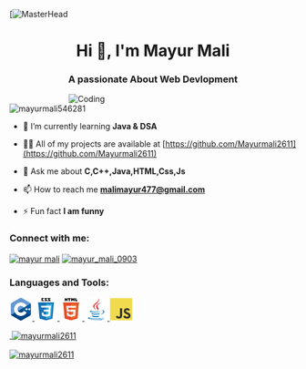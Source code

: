 [![MasterHead](https://user-images.githubusercontent.com/115386517/225841791-e6eb2fcf-6de1-45ec-a5e8-0c321f0af245.gif)
<h1 align="center">Hi 👋, I'm Mayur Mali</h1>
<h3 align="center">A passionate About Web Devlopment</h3>
<img align="right" alt="Coding" width="400"src="https://cdn.dribbble.com/users/1162077/screenshots/3848914/programmer.gif"
<p align="left"> <img src="https://komarev.com/ghpvc/?username=mayurmali546281&label=Profile%20views&color=0e75b6&style=flat" alt="mayurmali546281" /> </p>

- 🌱 I’m currently learning **Java & DSA**

- 👨‍💻 All of my projects are available at [https://github.com/Mayurmali2611](https://github.com/Mayurmali2611)

- 💬 Ask me about **C,C++,Java,HTML,Css,Js**

- 📫 How to reach me **malimayur477@gmail.com**

- ⚡ Fun fact **I am funny**

<h3 align="left">Connect with me:</h3>
<p align="left">
<a href="https://linkedin.com/in/mayur mali" target="blank"><img align="center" src="https://raw.githubusercontent.com/rahuldkjain/github-profile-readme-generator/master/src/images/icons/Social/linked-in-alt.svg" alt="mayur mali" height="30" width="40" /></a>
<a href="https://instagram.com/er_mayur_mali_0903" target="blank"><img align="center" src="https://raw.githubusercontent.com/rahuldkjain/github-profile-readme-generator/master/src/images/icons/Social/instagram.svg" alt="mayur_mali_0903" height="30" width="40" /></a>
</p>

<h3 align="left">Languages and Tools:</h3>
<p align="left"> <a href="https://www.w3schools.com/cpp/" target="_blank" rel="noreferrer"> <img src="https://raw.githubusercontent.com/devicons/devicon/master/icons/cplusplus/cplusplus-original.svg" alt="cplusplus" width="40" height="40"/> </a> <a href="https://www.w3schools.com/css/" target="_blank" rel="noreferrer"> <img src="https://raw.githubusercontent.com/devicons/devicon/master/icons/css3/css3-original-wordmark.svg" alt="css3" width="40" height="40"/> </a> <a href="https://www.w3.org/html/" target="_blank" rel="noreferrer"> <img src="https://raw.githubusercontent.com/devicons/devicon/master/icons/html5/html5-original-wordmark.svg" alt="html5" width="40" height="40"/> </a> <a href="https://www.java.com" target="_blank" rel="noreferrer"> <img src="https://raw.githubusercontent.com/devicons/devicon/master/icons/java/java-original.svg" alt="java" width="40" height="40"/> </a> <a href="https://developer.mozilla.org/en-US/docs/Web/JavaScript" target="_blank" rel="noreferrer"> <img src="https://raw.githubusercontent.com/devicons/devicon/master/icons/javascript/javascript-original.svg" alt="javascript" width="40" height="40"/> </a> <a href="https://www.python.org" target="_blank" rel="noreferrer"> 

<p>&nbsp;<img align="center" src="https://github-readme-stats.vercel.app/api?username=mayurmali2611&show_icons=true&locale=en" alt="mayurmali2611" /></p>

<p><img align="center" src="https://github-readme-streak-stats.herokuapp.com/?user=mayurmali2611&" alt="mayurmali2611" /></p>
